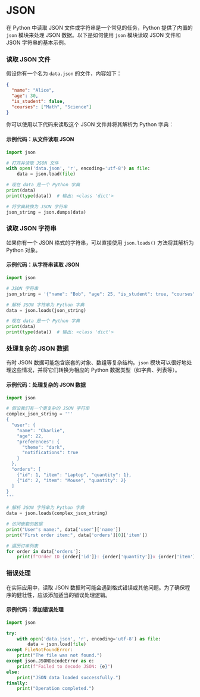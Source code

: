 # JSON
在 Python 中读取 JSON 文件或字符串是一个常见的任务，Python 提供了内置的 `json` 模块来处理 JSON 数据。以下是如何使用 `json` 模块读取 JSON 文件和 JSON 字符串的基本示例。

### 读取 JSON 文件

假设你有一个名为 `data.json` 的文件，内容如下：

```json
{
  "name": "Alice",
  "age": 30,
  "is_student": false,
  "courses": ["Math", "Science"]
}
```

你可以使用以下代码来读取这个 JSON 文件并将其解析为 Python 字典：

#### 示例代码：从文件读取 JSON

```python
import json

# 打开并读取 JSON 文件
with open('data.json', 'r', encoding='utf-8') as file:
    data = json.load(file)

# 现在 data 是一个 Python 字典
print(data)
print(type(data))  # 输出: <class 'dict'>

# 将字典转换为 JSON 字符串
json_string = json.dumps(data)
```

### 读取 JSON 字符串

如果你有一个 JSON 格式的字符串，可以直接使用 `json.loads()` 方法将其解析为 Python 对象。

#### 示例代码：从字符串读取 JSON

```python
import json

# JSON 字符串
json_string = '{"name": "Bob", "age": 25, "is_student": true, "courses": ["History", "Geography"]}'

# 解析 JSON 字符串为 Python 字典
data = json.loads(json_string)

# 现在 data 是一个 Python 字典
print(data)
print(type(data))  # 输出: <class 'dict'>
```

### 处理复杂的 JSON 数据

有时 JSON 数据可能包含嵌套的对象、数组等复杂结构。`json` 模块可以很好地处理这些情况，并将它们转换为相应的 Python 数据类型（如字典、列表等）。

#### 示例代码：处理复杂的 JSON 数据

```python
import json

# 假设我们有一个更复杂的 JSON 字符串
complex_json_string = '''
{
  "user": {
    "name": "Charlie",
    "age": 22,
    "preferences": {
      "theme": "dark",
      "notifications": true
    }
  },
  "orders": [
    {"id": 1, "item": "Laptop", "quantity": 1},
    {"id": 2, "item": "Mouse", "quantity": 2}
  ]
}
'''

# 解析 JSON 字符串为 Python 字典
data = json.loads(complex_json_string)

# 访问嵌套的数据
print("User's name:", data['user']['name'])
print("First order item:", data['orders'][0]['item'])

# 遍历订单列表
for order in data['orders']:
    print(f"Order ID {order['id']}: {order['quantity']}x {order['item']}")
```

### 错误处理

在实际应用中，读取 JSON 数据时可能会遇到格式错误或其他问题。为了确保程序的健壮性，应该添加适当的错误处理逻辑。

#### 示例代码：添加错误处理

```python
import json

try:
    with open('data.json', 'r', encoding='utf-8') as file:
        data = json.load(file)
except FileNotFoundError:
    print("The file was not found.")
except json.JSONDecodeError as e:
    print(f"Failed to decode JSON: {e}")
else:
    print("JSON data loaded successfully.")
finally:
    print("Operation completed.")
```
